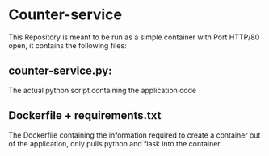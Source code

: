 # Counter-service
This Repository is meant to be run as a simple container with Port HTTP/80 open, it contains the following files:

## counter-service.py: 
The actual python script containing the application code

## Dockerfile + requirements.txt
The Dockerfile containing the information required to create a container out of the application, only pulls python and flask into the container.